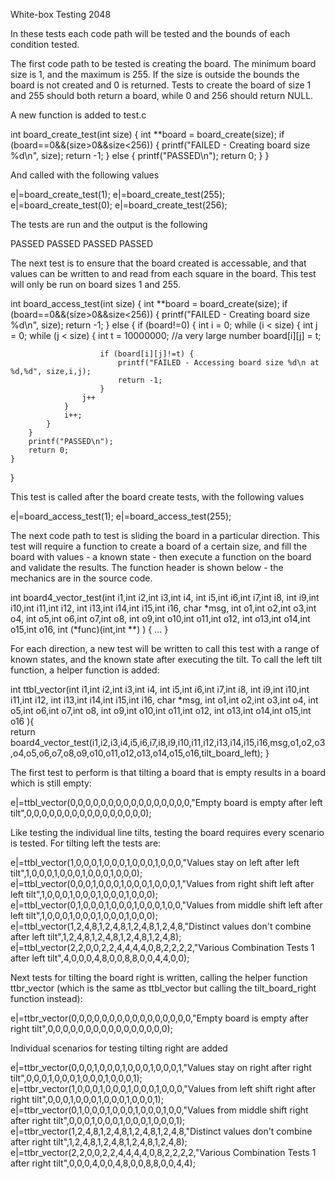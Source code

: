White-box Testing 2048

In these tests each code path will be tested and the bounds of each condition tested.

The first code path to be tested is creating the board. The minimum board size is 1, and the maximum is 255. If the size is outside the bounds the board is not created and 0 is returned. Tests to create the board of size 1 and 255 should both return a board, while 0 and 256 should return NULL.

A new function is added to test.c

int board_create_test(int size) {
	int **board = board_create(size);
	if (board==0&&(size>0&&size<256)) {
		printf("FAILED - Creating board size %d\n", size);
		return -1;
	}
	else {
		printf("PASSED\n");
		return 0;
	}
}

And called with the following values

  e|=board_create_test(1);
  e|=board_create_test(255);
  e|=board_create_test(0);
  e|=board_create_test(256);

The tests are run and the output is the following

PASSED
PASSED
PASSED
PASSED

The next test is to ensure that the board created is accessable, and that values can be written to and read from each square in the board. This test will only be run on board sizes 1 and 255.

int board_access_test(int size) {
	int **board = board_create(size);
	if (board==0&&(size>0&&size<256)) {
		printf("FAILED - Creating board size %d\n", size);
		return -1;
	}
	else {
		if (board!=0) {
			int i = 0;
			while (i < size) {
				int j = 0;
				while (j < size) {
						int t = 10000000; //a very large number
						board[i][j] = t;
						
						if (board[i][j]!=t) {
							printf("FAILED - Accessing board size %d\n at %d,%d", size,i,j);
							return -1;
						}
					j++
				}
				i++;
			}
		}
		printf("PASSED\n");
		return 0;
	}
}

This test is called after the board create tests, with the following values

  e|=board_access_test(1);
  e|=board_access_test(255);



The next code path to test is sliding the board in a particular direction.  This test will require a function to create a board of a certain size, and fill the board with values - a known state - then execute a function on the board and validate the results. The function header is shown below - the mechanics are in the source code.

int board4_vector_test(int i1,int i2,int i3,int i4,
					   int i5,int i6,int i7,int i8,
					   int i9,int i10,int i11,int i12,
					   int i13,int i14,int i15,int i16,
					   char *msg,
                       int o1,int o2,int o3,int o4,
					   int o5,int o6,int o7,int o8,
					   int o9,int o10,int o11,int o12,
					   int o13,int o14,int o15,int o16,
                       int (*func)(int,int **)
					   ) { ... }

For each direction, a new test will be written to call this test with a range of known states, and the known state after executing the tilt. To call the left tilt function, a helper function is added:

int ttbl_vector(int i1,int i2,int i3,int i4,
				int i5,int i6,int i7,int i8,
				int i9,int i10,int i11,int i12,
				int i13,int i14,int i15,int i16,
				char *msg,
				int o1,int o2,int o3,int o4,
				int o5,int o6,int o7,int o8,
				int o9,int o10,int o11,int o12,
				int o13,int o14,int o15,int o16
				){	
	return board4_vector_test(i1,i2,i3,i4,i5,i6,i7,i8,i9,i10,i11,i12,i13,i14,i15,i16,msg,o1,o2,o3,o4,o5,o6,o7,o8,o9,o10,o11,o12,o13,o14,o15,o16,tilt_board_left);
}

The first test to perform is that tilting a board that is empty results in a board which is still empty:

  e|=ttbl_vector(0,0,0,0,0,0,0,0,0,0,0,0,0,0,0,0,"Empty board is empty after left tilt",0,0,0,0,0,0,0,0,0,0,0,0,0,0,0,0);

Like testing the individual line tilts, testing the board requires every scenario is tested. For tilting left the tests are:

  e|=ttbl_vector(1,0,0,0,1,0,0,0,1,0,0,0,1,0,0,0,"Values stay on left after left tilt",1,0,0,0,1,0,0,0,1,0,0,0,1,0,0,0);
  e|=ttbl_vector(0,0,0,1,0,0,0,1,0,0,0,1,0,0,0,1,"Values from right shift left after left tilt",1,0,0,0,1,0,0,0,1,0,0,0,1,0,0,0);
  e|=ttbl_vector(0,1,0,0,0,1,0,0,0,1,0,0,0,1,0,0,"Values from middle shift left after left tilt",1,0,0,0,1,0,0,0,1,0,0,0,1,0,0,0);
  e|=ttbl_vector(1,2,4,8,1,2,4,8,1,2,4,8,1,2,4,8,"Distinct values don't combine after left tilt",1,2,4,8,1,2,4,8,1,2,4,8,1,2,4,8);
  e|=ttbl_vector(2,2,0,0,2,2,4,4,4,4,0,8,2,2,2,2,"Various Combination Tests 1 after left tilt",4,0,0,0,4,8,0,0,8,8,0,0,4,4,0,0);

Next tests for tilting the board right is written, calling the helper function ttbr_vector (which is the same as ttbl_vector but calling the tilt_board_right function instead):

  e|=ttbr_vector(0,0,0,0,0,0,0,0,0,0,0,0,0,0,0,0,"Empty board is empty after right tilt",0,0,0,0,0,0,0,0,0,0,0,0,0,0,0,0);

Individual scenarios for testing tilting right are added

  e|=ttbr_vector(0,0,0,1,0,0,0,1,0,0,0,1,0,0,0,1,"Values stay on right after right tilt",0,0,0,1,0,0,0,1,0,0,0,1,0,0,0,1);
  e|=ttbr_vector(1,0,0,0,1,0,0,0,1,0,0,0,1,0,0,0,"Values from left shift right after right tilt",0,0,0,1,0,0,0,1,0,0,0,1,0,0,0,1);
  e|=ttbr_vector(0,1,0,0,0,1,0,0,0,1,0,0,0,1,0,0,"Values from middle shift right after right tilt",0,0,0,1,0,0,0,1,0,0,0,1,0,0,0,1);
  e|=ttbr_vector(1,2,4,8,1,2,4,8,1,2,4,8,1,2,4,8,"Distinct values don't combine after right tilt",1,2,4,8,1,2,4,8,1,2,4,8,1,2,4,8);
  e|=ttbr_vector(2,2,0,0,2,2,4,4,4,4,0,8,2,2,2,2,"Various Combination Tests 1 after right tilt",0,0,0,4,0,0,4,8,0,0,8,8,0,0,4,4);
